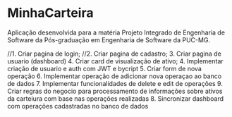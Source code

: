 # MinhaCarteira
Aplicação desenvolvida para a matéria Projeto Integrado de Engenharia de Software da Pós-graduação em Engenharia de Software da PUC-MG.


//1. Criar pagina de login;
//2. Criar pagina de cadastro;
3. Criar pagina de usuario (dashboard)
4. Criar card de visualização de ativo;
4. Implementar criação de usuario e auth com JWT e bycript
5. Criar form de nova operação
6. Implementar operação de adicionar nova operaçao ao banco de dados
7. Implementar funcionalidades de delete e edit de operações
9. Criar regras do negocio para processamento de informações sobre ativos da carteiura com base nas operações realizadas
8. Sincronizar dashboard com operações cadastradas no banco de dados






